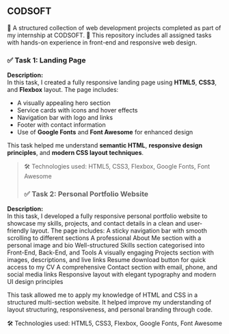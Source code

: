 ## CODSOFT

💼 A structured collection of web development projects completed as part of my internship at CODSOFT.
🚀 This repository includes all assigned tasks with hands-on experience in front-end and responsive web design.

### ✅ Task 1: Landing Page

**Description:**  
In this task, I created a fully responsive landing page using **HTML5**, **CSS3**, and **Flexbox** layout. The page includes:

- A visually appealing hero section
- Service cards with icons and hover effects
- Navigation bar with logo and links
- Footer with contact information
- Use of **Google Fonts** and **Font Awesome** for enhanced design

This task helped me understand **semantic HTML**, **responsive design principles**, and **modern CSS layout techniques**.

> 🛠 Technologies used: HTML5, CSS3, Flexbox, Google Fonts, Font Awesome
>
>### ✅ Task 2: Personal Portfolio Website
**Description:**  
In this task, I developed a fully responsive personal portfolio website to showcase my skills, projects, and contact details in a clean and user-friendly layout. The page includes:
A sticky navigation bar with smooth scrolling to different sections
A professional About Me section with a personal image and bio
Well-structured Skills section categorised into Front-End, Back-End, and Tools
A visually engaging Projects section with images, descriptions, and live links
Resume download button for quick access to my CV
A comprehensive Contact section with email, phone, and social media links
Responsive layout with elegant typography and modern UI design principles

This task allowed me to apply my knowledge of HTML and CSS in a structured multi-section website. It helped improve my understanding of layout structuring, responsiveness, and personal branding through code.

🛠 Technologies used: HTML5, CSS3, Flexbox, Google Fonts, Font Awesome
